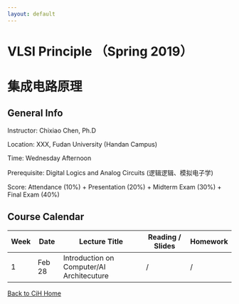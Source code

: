 ```yaml
---
layout: default
---
```


# VLSI Principle （Spring 2019）
# 集成电路原理

## General Info

Instructor: Chixiao Chen, Ph.D

Location: XXX, Fudan University (Handan Campus)

Time: Wednesday Afternoon

Prerequisite: Digital Logics and Analog Circuits (逻辑逻辑、模拟电子学)

Score: Attendance (10%) + Presentation (20%) + Midterm Exam (30%) + Final Exam (40%)

## Course Calendar

 Week | Date | Lecture Title | Reading / Slides | Homework|
 ---- |  ---- |-----|-----|----|
1| Feb 28 | Introduction on Computer/AI Architecuture | / | / |

[Back to CiH Home](./)
